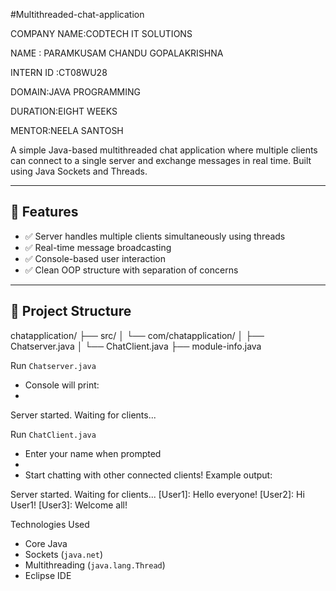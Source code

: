 #Multithreaded-chat-application

COMPANY NAME:CODTECH IT SOLUTIONS

NAME : PARAMKUSAM CHANDU GOPALAKRISHNA

INTERN ID :CT08WU28

DOMAIN:JAVA PROGRAMMING

DURATION:EIGHT WEEKS

MENTOR:NEELA SANTOSH


A simple Java-based multithreaded chat application where multiple clients can connect to a single server and exchange messages in real time. Built using Java Sockets and Threads.

---

## 🔧 Features

- ✅ Server handles multiple clients simultaneously using threads
- ✅ Real-time message broadcasting
- ✅ Console-based user interaction
- ✅ Clean OOP structure with separation of concerns

---

## 📁 Project Structure

chatapplication/ ├── src/ │ └── com/chatapplication/ │ ├── Chatserver.java │ └── ChatClient.java ├── module-info.java

 Run `Chatserver.java`
 
- Console will print:
-  
Server started. Waiting for clients...

Run `ChatClient.java`

- Enter your name when prompted
- 
- Start chatting with other connected clients!
Example output:

Server started. Waiting for clients... [User1]: Hello everyone! [User2]: Hi User1! [User3]: Welcome all!

Technologies Used

- Core Java
- Sockets (`java.net`)
- Multithreading (`java.lang.Thread`)
- Eclipse IDE
